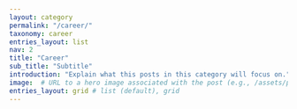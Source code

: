 ```yaml
---
layout: category
permalink: "/career/"
taxonomy: career
entries_layout: list
nav: 2
title: "Career"
sub_title: "Subtitle"
introduction: "Explain what this posts in this category will focus on."
image:  # URL to a hero image associated with the post (e.g., /assets/page-pic.jpg)
entries_layout: grid # list (default), grid
---
```

